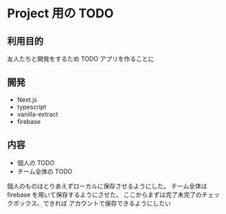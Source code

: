 # Project 用の TODO

## 利用目的

友人たちと開発をするため TODO アプリを作ることに

## 開発

- Next.js
- typescript
- vanilla-extract
- firebase

## 内容

- 個人の TODO
- チーム全体の TODO

個人のものはとりあえずローカルに保存させるようにした。
チーム全体は firebase を用いて保存するようにさせた。
ここからまずは完了未完了のチェックボックス、できれば
アカウントで保存できるようにしたい
